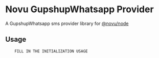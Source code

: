 # Novu GupshupWhatsapp Provider

A GupshupWhatsapp sms provider library for [@novu/node](https://github.com/novuhq/novu)

## Usage

```javascript
    FILL IN THE INITIALIZATION USAGE
```

